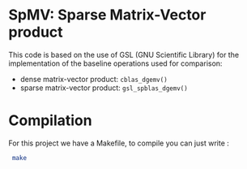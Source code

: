 # SpMV: Sparse Matrix-Vector product

This code is based on the use of GSL (GNU Scientific Library) for the
implementation of the baseline operations used for comparison:
- dense matrix-vector product: `cblas_dgemv()`
- sparse matrix-vector product: `gsl_spblas_dgemv()`

# Compilation 

For this project we have a Makefile, to compile you can just write :

```bash 
 make 
 ```
